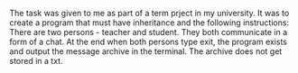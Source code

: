 The task was given to me as part of a term prject in my university. It was to create a program that must have inheritance and the following instructions:
There are two persons - teacher and student.
They both communicate in a form of a chat.
At the end when both persons type exit, the program exists and output the message archive in the terminal. The archive does not get stored in a txt.
